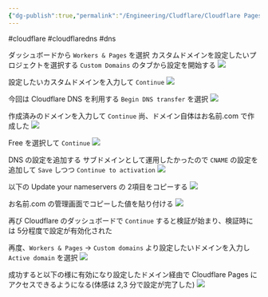 ```yaml
---
{"dg-publish":true,"permalink":"/Engineering/Cludflare/Cloudflare Pages にカスタムドメインを設定する/","dgPassFrontmatter":true,"created":"2024-12-23T00:51:53.862+09:00"}
---
```


#cloudflare #cloudflaredns #dns 

ダッシュボードから `Workers & Pages` を選択
カスタムドメインを設定したいプロジェクトを選択する
`Custom Domains` のタブから設定を開始する
![](/img/user/Engineering/Cludflare/0.png)

設定したいカスタムドメインを入力して `Continue`
![](/img/user/Engineering/Cludflare/1.png)

今回は Cloudflare DNS を利用する
`Begin DNS transfer` を選択
![](/img/user/Engineering/Cludflare/2.png)

作成済みのドメインを入力して `Continue`
尚、ドメイン自体はお名前.com で作成した
![](/img/user/Engineering/Cludflare/3.png)

Free を選択して `Continue`
![](/img/user/Engineering/Cludflare/4.png)

DNS の設定を追加する
サブドメインとして運用したかったので `CNAME` の設定を追加して `Save` しつつ `Continue to activation`
![](/img/user/Engineering/Cludflare/5.png)

以下の Update your nameservers の 2項目をコピーする
![](/img/user/Engineering/Cludflare/7.png)

お名前.com の管理画面でコピーした値を貼り付ける
![](/img/user/Engineering/Cludflare/6.png)

再び Cloudflare のダッシュボードで `Continue` すると検証が始まり、検証時には 5分程度で設定が有効化された


再度、`Workers & Pages` -> `Custom domains` より設定したいドメインを入力し `Active domain` を選択
![](/img/user/Engineering/Cludflare/8.png)

成功すると以下の様に有効になり設定したドメイン経由で Cloudflare Pages にアクセスできるようになる(体感は 2,3 分で設定が完了した)
![](/img/user/Engineering/Cludflare/9.png)